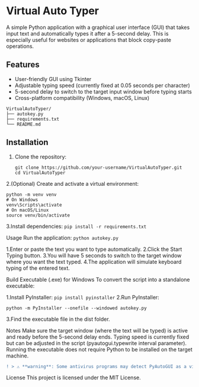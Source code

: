 # Virtual Auto Typer

A simple Python application with a graphical user interface (GUI) that takes input text and automatically types it after a 5-second delay. This is especially useful for websites or applications that block copy-paste operations.

## Features

- User-friendly GUI using Tkinter
- Adjustable typing speed (currently fixed at 0.05 seconds per character)
- 5-second delay to switch to the target input window before typing starts
- Cross-platform compatibility (Windows, macOS, Linux)
```
VirtualAutoTyper/
├── autokey.py
├── requirements.txt
└── README.md
```
## Installation

1. Clone the repository:
   ```
   git clone https://github.com/your-username/VirtualAutoTyper.git
   cd VirtualAutoTyper

2.(Optional) Create and activate a virtual environment:

```
python -m venv venv
# On Windows
venv\Scripts\activate
# On macOS/Linux
source venv/bin/activate
```
3.Install dependencies:
```pip install -r requirements.txt```

Usage
Run the application:
```python autokey.py```


1.Enter or paste the text you want to type automatically.
2.Click the Start Typing button.
3.You will have 5 seconds to switch to the target window where you want the text typed.
4.The application will simulate keyboard typing of the entered text.

Build Executable (.exe) for Windows
To convert the script into a standalone executable:

1.Install PyInstaller:
```pip install pyinstaller```
2.Run PyInstaller:
```
python -m PyInstaller --onefile --windowed autokey.py
```
3.Find the executable file in the dist folder.

Notes
Make sure the target window (where the text will be typed) is active and ready before the 5-second delay ends.
Typing speed is currently fixed but can be adjusted in the script (pyautogui.typewrite interval parameter).
Running the executable does not require Python to be installed on the target machine.

```diff
! > ⚠ **warning**: Some antivirus programs may detect PyAutoGUI as a virus.!
```

License
This project is licensed under the MIT License.

